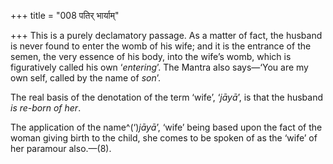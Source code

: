 +++
title = "008 पतिर् भार्याम्"

+++
This is a purely declamatory passage. As a matter of fact, the husband
is never found to enter the womb of his wife; and it is the entrance of
the semen, the very essence of his body, into the wife’s womb, which is
figuratively called his own ‘*entering*’. The Mantra also says—‘You are
my own self, called by the name of *son*’.

The real basis of the denotation of the term ‘wife’, ‘*jāyā*’, is that
the husband *is re-born of her*.

The application of the name^(‘)*jāyā*’, ‘wife’ being based upon the fact
of the woman giving birth to the child, she comes to be spoken of as the
‘wife’ of her paramour also.—(8).


